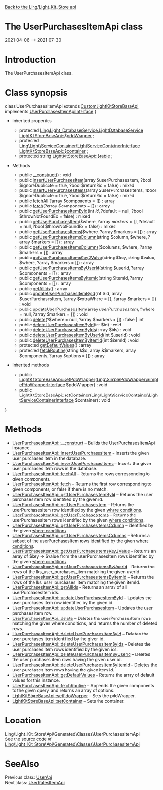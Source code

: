[Back to the Ling/Light_Kit_Store api](https://github.com/lingtalfi/Light_Kit_Store/blob/master/doc/api/Ling/Light_Kit_Store.md)



The UserPurchasesItemApi class
================
2021-04-06 --> 2021-07-30






Introduction
============

The UserPurchasesItemApi class.



Class synopsis
==============


class <span class="pl-k">UserPurchasesItemApi</span> extends [CustomLightKitStoreBaseApi](https://github.com/lingtalfi/Light_Kit_Store/blob/master/doc/api/Ling/Light_Kit_Store/Api/Custom/Classes/CustomLightKitStoreBaseApi.md) implements [UserPurchasesItemApiInterface](https://github.com/lingtalfi/Light_Kit_Store/blob/master/doc/api/Ling/Light_Kit_Store/Api/Generated/Interfaces/UserPurchasesItemApiInterface.md) {

- Inherited properties
    - protected [Ling\Light_Database\Service\LightDatabaseService](https://github.com/lingtalfi/Light_Database/blob/master/doc/api/Ling/Light_Database/Service/LightDatabaseService.md) [LightKitStoreBaseApi::$pdoWrapper](#property-pdoWrapper) ;
    - protected [Ling\Light\ServiceContainer\LightServiceContainerInterface](https://github.com/lingtalfi/Light/blob/master/doc/api/Ling/Light/ServiceContainer/LightServiceContainerInterface.md) [LightKitStoreBaseApi::$container](#property-container) ;
    - protected string [LightKitStoreBaseApi::$table](#property-table) ;

- Methods
    - public [__construct](https://github.com/lingtalfi/Light_Kit_Store/blob/master/doc/api/Ling/Light_Kit_Store/Api/Generated/Classes/UserPurchasesItemApi/__construct.md)() : void
    - public [insertUserPurchasesItem](https://github.com/lingtalfi/Light_Kit_Store/blob/master/doc/api/Ling/Light_Kit_Store/Api/Generated/Classes/UserPurchasesItemApi/insertUserPurchasesItem.md)(array $userPurchasesItem, ?bool $ignoreDuplicate = true, ?bool $returnRic = false) : mixed
    - public [insertUserPurchasesItems](https://github.com/lingtalfi/Light_Kit_Store/blob/master/doc/api/Ling/Light_Kit_Store/Api/Generated/Classes/UserPurchasesItemApi/insertUserPurchasesItems.md)(array $userPurchasesItems, ?bool $ignoreDuplicate = true, ?bool $returnRic = false) : mixed
    - public [fetchAll](https://github.com/lingtalfi/Light_Kit_Store/blob/master/doc/api/Ling/Light_Kit_Store/Api/Generated/Classes/UserPurchasesItemApi/fetchAll.md)(?array $components = []) : array
    - public [fetch](https://github.com/lingtalfi/Light_Kit_Store/blob/master/doc/api/Ling/Light_Kit_Store/Api/Generated/Classes/UserPurchasesItemApi/fetch.md)(?array $components = []) : array
    - public [getUserPurchasesItemById](https://github.com/lingtalfi/Light_Kit_Store/blob/master/doc/api/Ling/Light_Kit_Store/Api/Generated/Classes/UserPurchasesItemApi/getUserPurchasesItemById.md)(int $id, ?$default = null, ?bool $throwNotFoundEx = false) : mixed
    - public [getUserPurchasesItem](https://github.com/lingtalfi/Light_Kit_Store/blob/master/doc/api/Ling/Light_Kit_Store/Api/Generated/Classes/UserPurchasesItemApi/getUserPurchasesItem.md)($where, ?array $markers = [], ?$default = null, ?bool $throwNotFoundEx = false) : mixed
    - public [getUserPurchasesItems](https://github.com/lingtalfi/Light_Kit_Store/blob/master/doc/api/Ling/Light_Kit_Store/Api/Generated/Classes/UserPurchasesItemApi/getUserPurchasesItems.md)($where, ?array $markers = []) : array
    - public [getUserPurchasesItemsColumn](https://github.com/lingtalfi/Light_Kit_Store/blob/master/doc/api/Ling/Light_Kit_Store/Api/Generated/Classes/UserPurchasesItemApi/getUserPurchasesItemsColumn.md)(string $column, $where, ?array $markers = []) : array
    - public [getUserPurchasesItemsColumns](https://github.com/lingtalfi/Light_Kit_Store/blob/master/doc/api/Ling/Light_Kit_Store/Api/Generated/Classes/UserPurchasesItemApi/getUserPurchasesItemsColumns.md)($columns, $where, ?array $markers = []) : array
    - public [getUserPurchasesItemsKey2Value](https://github.com/lingtalfi/Light_Kit_Store/blob/master/doc/api/Ling/Light_Kit_Store/Api/Generated/Classes/UserPurchasesItemApi/getUserPurchasesItemsKey2Value.md)(string $key, string $value, $where, ?array $markers = []) : array
    - public [getUserPurchasesItemsByUserId](https://github.com/lingtalfi/Light_Kit_Store/blob/master/doc/api/Ling/Light_Kit_Store/Api/Generated/Classes/UserPurchasesItemApi/getUserPurchasesItemsByUserId.md)(string $userId, ?array $components = []) : array
    - public [getUserPurchasesItemsByItemId](https://github.com/lingtalfi/Light_Kit_Store/blob/master/doc/api/Ling/Light_Kit_Store/Api/Generated/Classes/UserPurchasesItemApi/getUserPurchasesItemsByItemId.md)(string $itemId, ?array $components = []) : array
    - public [getAllIds](https://github.com/lingtalfi/Light_Kit_Store/blob/master/doc/api/Ling/Light_Kit_Store/Api/Generated/Classes/UserPurchasesItemApi/getAllIds.md)() : array
    - public [updateUserPurchasesItemById](https://github.com/lingtalfi/Light_Kit_Store/blob/master/doc/api/Ling/Light_Kit_Store/Api/Generated/Classes/UserPurchasesItemApi/updateUserPurchasesItemById.md)(int $id, array $userPurchasesItem, ?array $extraWhere = [], ?array $markers = []) : void
    - public [updateUserPurchasesItem](https://github.com/lingtalfi/Light_Kit_Store/blob/master/doc/api/Ling/Light_Kit_Store/Api/Generated/Classes/UserPurchasesItemApi/updateUserPurchasesItem.md)(array $userPurchasesItem, ?$where = null, ?array $markers = []) : void
    - public [delete](https://github.com/lingtalfi/Light_Kit_Store/blob/master/doc/api/Ling/Light_Kit_Store/Api/Generated/Classes/UserPurchasesItemApi/delete.md)(?$where = null, ?array $markers = []) : false | int
    - public [deleteUserPurchasesItemById](https://github.com/lingtalfi/Light_Kit_Store/blob/master/doc/api/Ling/Light_Kit_Store/Api/Generated/Classes/UserPurchasesItemApi/deleteUserPurchasesItemById.md)(int $id) : void
    - public [deleteUserPurchasesItemByIds](https://github.com/lingtalfi/Light_Kit_Store/blob/master/doc/api/Ling/Light_Kit_Store/Api/Generated/Classes/UserPurchasesItemApi/deleteUserPurchasesItemByIds.md)(array $ids) : void
    - public [deleteUserPurchasesItemByUserId](https://github.com/lingtalfi/Light_Kit_Store/blob/master/doc/api/Ling/Light_Kit_Store/Api/Generated/Classes/UserPurchasesItemApi/deleteUserPurchasesItemByUserId.md)(int $userId) : void
    - public [deleteUserPurchasesItemByItemId](https://github.com/lingtalfi/Light_Kit_Store/blob/master/doc/api/Ling/Light_Kit_Store/Api/Generated/Classes/UserPurchasesItemApi/deleteUserPurchasesItemByItemId.md)(int $itemId) : void
    - protected [getDefaultValues](https://github.com/lingtalfi/Light_Kit_Store/blob/master/doc/api/Ling/Light_Kit_Store/Api/Generated/Classes/UserPurchasesItemApi/getDefaultValues.md)() : array
    - protected [fetchRoutine](https://github.com/lingtalfi/Light_Kit_Store/blob/master/doc/api/Ling/Light_Kit_Store/Api/Generated/Classes/UserPurchasesItemApi/fetchRoutine.md)(string &$q, array &$markers, array $components, ?array $options = []) : array

- Inherited methods
    - public [LightKitStoreBaseApi::setPdoWrapper](https://github.com/lingtalfi/Light_Kit_Store/blob/master/doc/api/Ling/Light_Kit_Store/Api/Generated/Classes/LightKitStoreBaseApi/setPdoWrapper.md)([Ling\SimplePdoWrapper\SimplePdoWrapperInterface](https://github.com/lingtalfi/SimplePdoWrapper/blob/master/doc/api/Ling/SimplePdoWrapper/SimplePdoWrapperInterface.md) $pdoWrapper) : void
    - public [LightKitStoreBaseApi::setContainer](https://github.com/lingtalfi/Light_Kit_Store/blob/master/doc/api/Ling/Light_Kit_Store/Api/Generated/Classes/LightKitStoreBaseApi/setContainer.md)([Ling\Light\ServiceContainer\LightServiceContainerInterface](https://github.com/lingtalfi/Light/blob/master/doc/api/Ling/Light/ServiceContainer/LightServiceContainerInterface.md) $container) : void

}






Methods
==============

- [UserPurchasesItemApi::__construct](https://github.com/lingtalfi/Light_Kit_Store/blob/master/doc/api/Ling/Light_Kit_Store/Api/Generated/Classes/UserPurchasesItemApi/__construct.md) &ndash; Builds the UserPurchasesItemApi instance.
- [UserPurchasesItemApi::insertUserPurchasesItem](https://github.com/lingtalfi/Light_Kit_Store/blob/master/doc/api/Ling/Light_Kit_Store/Api/Generated/Classes/UserPurchasesItemApi/insertUserPurchasesItem.md) &ndash; Inserts the given user purchases item in the database.
- [UserPurchasesItemApi::insertUserPurchasesItems](https://github.com/lingtalfi/Light_Kit_Store/blob/master/doc/api/Ling/Light_Kit_Store/Api/Generated/Classes/UserPurchasesItemApi/insertUserPurchasesItems.md) &ndash; Inserts the given user purchases item rows in the database.
- [UserPurchasesItemApi::fetchAll](https://github.com/lingtalfi/Light_Kit_Store/blob/master/doc/api/Ling/Light_Kit_Store/Api/Generated/Classes/UserPurchasesItemApi/fetchAll.md) &ndash; Returns the rows corresponding to given components.
- [UserPurchasesItemApi::fetch](https://github.com/lingtalfi/Light_Kit_Store/blob/master/doc/api/Ling/Light_Kit_Store/Api/Generated/Classes/UserPurchasesItemApi/fetch.md) &ndash; Returns the first row corresponding to given components, or false if there is no match.
- [UserPurchasesItemApi::getUserPurchasesItemById](https://github.com/lingtalfi/Light_Kit_Store/blob/master/doc/api/Ling/Light_Kit_Store/Api/Generated/Classes/UserPurchasesItemApi/getUserPurchasesItemById.md) &ndash; Returns the user purchases item row identified by the given id.
- [UserPurchasesItemApi::getUserPurchasesItem](https://github.com/lingtalfi/Light_Kit_Store/blob/master/doc/api/Ling/Light_Kit_Store/Api/Generated/Classes/UserPurchasesItemApi/getUserPurchasesItem.md) &ndash; Returns the userPurchasesItem row identified by the given [where conditions](https://github.com/lingtalfi/SimplePdoWrapper#the-where-conditions).
- [UserPurchasesItemApi::getUserPurchasesItems](https://github.com/lingtalfi/Light_Kit_Store/blob/master/doc/api/Ling/Light_Kit_Store/Api/Generated/Classes/UserPurchasesItemApi/getUserPurchasesItems.md) &ndash; Returns the userPurchasesItem rows identified by the given [where conditions](https://github.com/lingtalfi/SimplePdoWrapper#the-where-conditions).
- [UserPurchasesItemApi::getUserPurchasesItemsColumn](https://github.com/lingtalfi/Light_Kit_Store/blob/master/doc/api/Ling/Light_Kit_Store/Api/Generated/Classes/UserPurchasesItemApi/getUserPurchasesItemsColumn.md) &ndash; identified by the given [where conditions](https://github.com/lingtalfi/SimplePdoWrapper#the-where-conditions).
- [UserPurchasesItemApi::getUserPurchasesItemsColumns](https://github.com/lingtalfi/Light_Kit_Store/blob/master/doc/api/Ling/Light_Kit_Store/Api/Generated/Classes/UserPurchasesItemApi/getUserPurchasesItemsColumns.md) &ndash; Returns a subset of the userPurchasesItem rows identified by the given [where conditions](https://github.com/lingtalfi/SimplePdoWrapper#the-where-conditions).
- [UserPurchasesItemApi::getUserPurchasesItemsKey2Value](https://github.com/lingtalfi/Light_Kit_Store/blob/master/doc/api/Ling/Light_Kit_Store/Api/Generated/Classes/UserPurchasesItemApi/getUserPurchasesItemsKey2Value.md) &ndash; Returns an array of $key => $value from the userPurchasesItem rows identified by the given [where conditions](https://github.com/lingtalfi/SimplePdoWrapper#the-where-conditions).
- [UserPurchasesItemApi::getUserPurchasesItemsByUserId](https://github.com/lingtalfi/Light_Kit_Store/blob/master/doc/api/Ling/Light_Kit_Store/Api/Generated/Classes/UserPurchasesItemApi/getUserPurchasesItemsByUserId.md) &ndash; Returns the rows of the lks_user_purchases_item matching the given userId.
- [UserPurchasesItemApi::getUserPurchasesItemsByItemId](https://github.com/lingtalfi/Light_Kit_Store/blob/master/doc/api/Ling/Light_Kit_Store/Api/Generated/Classes/UserPurchasesItemApi/getUserPurchasesItemsByItemId.md) &ndash; Returns the rows of the lks_user_purchases_item matching the given itemId.
- [UserPurchasesItemApi::getAllIds](https://github.com/lingtalfi/Light_Kit_Store/blob/master/doc/api/Ling/Light_Kit_Store/Api/Generated/Classes/UserPurchasesItemApi/getAllIds.md) &ndash; Returns an array of all userPurchasesItem ids.
- [UserPurchasesItemApi::updateUserPurchasesItemById](https://github.com/lingtalfi/Light_Kit_Store/blob/master/doc/api/Ling/Light_Kit_Store/Api/Generated/Classes/UserPurchasesItemApi/updateUserPurchasesItemById.md) &ndash; Updates the user purchases item row identified by the given id.
- [UserPurchasesItemApi::updateUserPurchasesItem](https://github.com/lingtalfi/Light_Kit_Store/blob/master/doc/api/Ling/Light_Kit_Store/Api/Generated/Classes/UserPurchasesItemApi/updateUserPurchasesItem.md) &ndash; Updates the user purchases item row.
- [UserPurchasesItemApi::delete](https://github.com/lingtalfi/Light_Kit_Store/blob/master/doc/api/Ling/Light_Kit_Store/Api/Generated/Classes/UserPurchasesItemApi/delete.md) &ndash; Deletes the userPurchasesItem rows matching the given where conditions, and returns the number of deleted rows.
- [UserPurchasesItemApi::deleteUserPurchasesItemById](https://github.com/lingtalfi/Light_Kit_Store/blob/master/doc/api/Ling/Light_Kit_Store/Api/Generated/Classes/UserPurchasesItemApi/deleteUserPurchasesItemById.md) &ndash; Deletes the user purchases item identified by the given id.
- [UserPurchasesItemApi::deleteUserPurchasesItemByIds](https://github.com/lingtalfi/Light_Kit_Store/blob/master/doc/api/Ling/Light_Kit_Store/Api/Generated/Classes/UserPurchasesItemApi/deleteUserPurchasesItemByIds.md) &ndash; Deletes the user purchases item rows identified by the given ids.
- [UserPurchasesItemApi::deleteUserPurchasesItemByUserId](https://github.com/lingtalfi/Light_Kit_Store/blob/master/doc/api/Ling/Light_Kit_Store/Api/Generated/Classes/UserPurchasesItemApi/deleteUserPurchasesItemByUserId.md) &ndash; Deletes the user purchases item rows having the given user id.
- [UserPurchasesItemApi::deleteUserPurchasesItemByItemId](https://github.com/lingtalfi/Light_Kit_Store/blob/master/doc/api/Ling/Light_Kit_Store/Api/Generated/Classes/UserPurchasesItemApi/deleteUserPurchasesItemByItemId.md) &ndash; Deletes the user purchases item rows having the given item id.
- [UserPurchasesItemApi::getDefaultValues](https://github.com/lingtalfi/Light_Kit_Store/blob/master/doc/api/Ling/Light_Kit_Store/Api/Generated/Classes/UserPurchasesItemApi/getDefaultValues.md) &ndash; Returns the array of default values for this instance.
- [UserPurchasesItemApi::fetchRoutine](https://github.com/lingtalfi/Light_Kit_Store/blob/master/doc/api/Ling/Light_Kit_Store/Api/Generated/Classes/UserPurchasesItemApi/fetchRoutine.md) &ndash; Appends the given components to the given query, and returns an array of options.
- [LightKitStoreBaseApi::setPdoWrapper](https://github.com/lingtalfi/Light_Kit_Store/blob/master/doc/api/Ling/Light_Kit_Store/Api/Generated/Classes/LightKitStoreBaseApi/setPdoWrapper.md) &ndash; Sets the pdoWrapper.
- [LightKitStoreBaseApi::setContainer](https://github.com/lingtalfi/Light_Kit_Store/blob/master/doc/api/Ling/Light_Kit_Store/Api/Generated/Classes/LightKitStoreBaseApi/setContainer.md) &ndash; Sets the container.





Location
=============
Ling\Light_Kit_Store\Api\Generated\Classes\UserPurchasesItemApi<br>
See the source code of [Ling\Light_Kit_Store\Api\Generated\Classes\UserPurchasesItemApi](https://github.com/lingtalfi/Light_Kit_Store/blob/master/Api/Generated/Classes/UserPurchasesItemApi.php)



SeeAlso
==============
Previous class: [UserApi](https://github.com/lingtalfi/Light_Kit_Store/blob/master/doc/api/Ling/Light_Kit_Store/Api/Generated/Classes/UserApi.md)<br>Next class: [UserRatesItemApi](https://github.com/lingtalfi/Light_Kit_Store/blob/master/doc/api/Ling/Light_Kit_Store/Api/Generated/Classes/UserRatesItemApi.md)<br>

